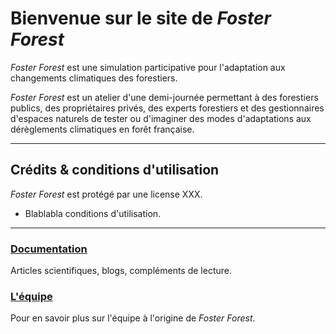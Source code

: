 # Bienvenue sur le site de _Foster Forest_

_Foster Forest_ est une simulation participative pour l'adaptation aux changements climatiques des forestiers.


_Foster Forest_ est un atelier d'une demi-journée permettant à des forestiers publics, des propriétaires privés, des experts forestiers et des gestionnaires d'espaces naturels de tester ou d'imaginer des modes d'adaptations aux dérèglements climatiques en forêt française.

***

## Crédits & conditions d'utilisation

_Foster Forest_ est protégé par une license XXX.

+ Blablabla conditions d'utilisation.

***

### [Documentation](https://timotheefouqueray.github.io/fosterforest/home/documentation)
Articles scientifiques, blogs, compléments de lecture.

### [L'équipe](https://timotheefouqueray.github.io/fosterforest/home/equipe)
Pour en savoir plus sur l'équipe à l'origine de _Foster Forest_.
